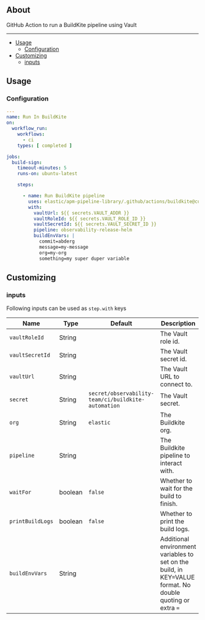 ## About

GitHub Action to run a BuildKite pipeline using Vault

___

* [Usage](#usage)
  * [Configuration](#configuration)
* [Customizing](#customizing)
  * [inputs](#inputs)

## Usage

### Configuration


```yaml
---
name: Run In BuildKite
on:
  workflow_run:
    workflows:
      - ci
    types: [ completed ]

jobs:
  build-sign:
    timeout-minutes: 5
    runs-on: ubuntu-latest

    steps:

      - name: Run BuildKite pipeline
        uses: elastic/apm-pipeline-library/.github/actions/buildkite@current
        with:
          vaultUrl: ${{ secrets.VAULT_ADDR }}
          vaultRoleId: ${{ secrets.VAULT_ROLE_ID }}
          vaultSecretId: ${{ secrets.VAULT_SECRET_ID }}
          pipeline: observability-release-helm
          buildEnvVars: |
            commit=abderg
            message=my-message
            org=my-org
            something=my super duper variable
```

## Customizing

### inputs

Following inputs can be used as `step.with` keys

| Name              | Type    | Default                     | Description                        |
|-------------------|---------|-----------------------------|------------------------------------|
| `vaultRoleId`     | String  |                             | The Vault role id. |
| `vaultSecretId`   | String  |                             | The Vault secret id. |
| `vaultUrl`        | String  |                             | The Vault URL to connect to. |
| `secret`          | String  | `secret/observability-team/ci/buildkite-automation` | The Vault secret. |
| `org`             | String  | `elastic`                   | The Buildkite org. |
| `pipeline`        | String  |                             | The Buildkite pipeline to interact with. |
| `waitFor`         | boolean | `false`                     | Whether to wait for the build to finish. |
| `printBuildLogs`  | boolean | `false`                     | Whether to print the build logs. |
| `buildEnvVars`    | String  |                             | Additional environment variables to set on the build, in KEY=VALUE format. No double quoting or extra `=` |
